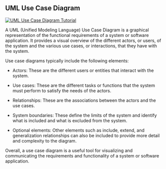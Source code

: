 ## UML Use Case Diagram

[![UML Use Case Diagram Tutorial](https://img.youtube.com/vi/zid-MVo7M-E/0.jpg)](https://www.youtube.com/watch?v=zid-MVo7M-E)  

A UML (Unified Modeling Language) Use Case Diagram is a graphical representation of the functional requirements of a system or software application. It provides a visual overview of the different actors, or users, of the system and the various use cases, or interactions, that they have with the system.  

Use case diagrams typically include the following elements:

* Actors: These are the different users or entities that interact with the system.

* Use cases: These are the different tasks or functions that the system must perform to satisfy the needs of the actors.

* Relationships: These are the associations between the actors and the use cases.

* System boundaries: These define the limits of the system and identify what is included and what is excluded from the system.

* Optional elements: Other elements such as include, extend, and generalization relationships can also be included to provide more detail and complexity to the diagram.

Overall, a use case diagram is a useful tool for visualizing and communicating the requirements and functionality of a system or software application.